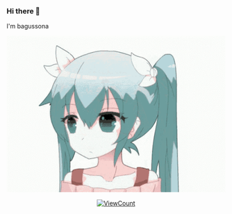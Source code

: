 ### Hi there 👋 
I'm bagussona

<!-- - 🔭 I’m currently working on ...
- 🌱 I’m currently learning ...
- 👯 I’m looking to collaborate on ...
- 🤔 I’m looking for help with ...
- 💬 Ask me about EVERYTHING
- 📫 How to reach me: ...
- 😄 Pronouns: ...
- ⚡ Fun fact: ... -->

<div align="center">
<!-- source: https://tenor.com/vJb6.gif -->

  <a href="https://tenor.com/vJb6.gif">
    <img src="https://raw.githubusercontent.com/bagussona/bagussona/main/anime-kiss.gif" style="width: 1280px; height: 360px;" width="1280" height="360" />
  </a>

<!-- |                                                            GitHub Stats                                                             |                                                        GitHub Top-Langs Stats                                                        |
| :---------------------------------------------------------------------------------------------------------------------------------: | :----------------------------------------------------------------------------------------------------------------------------------: |
| <img src="https://github-readme-stats.vercel.app/api?username=bagussona&theme=tokyonight&layout=compact&hide=prs&show_icons=true"/> | <img src="https://github-readme-stats.vercel.app/api/top-langs?username=bagussona&theme=tokyonight&layout=compact&show_icons=true"/> |
|  |  | -->

<!-- [![Linkedin URL](https://img.shields.io/twitter/url?label=Linkedin&logo=linkedin&style=social&url=https%3A%2F%2Ft.me%2Fismlhbb)](https://www.linkedin.com/in/bagus-sonarangga/)
[![Facebook URL](https://img.shields.io/twitter/url?label=Facebook&logo=Facebook&style=social&url=https%3A%2F%2Ffacebook.com%2Fismlhbb)](https://facebook.com/bsona1)
[![Instagram URL](https://img.shields.io/twitter/url?label=Instagram&logo=Instagram&style=social&url=https%3A%2F%2Finstagram.com%2Fismlhbb)](https://instagram.com/bagus_sona)
[![Telegram URL](https://img.shields.io/twitter/url?label=Telegram&logo=telegram&style=social&url=https%3A%2F%2Ft.me%2Fismlhbb)](https://t.me/bagussona)
[![Gmail URL](https://img.shields.io/twitter/url?label=Email&logo=gmail&style=social&url=http%3A%2F%2Fmailto%3Abagussona87%40gmail.com)](mailto:bagussona87@gmail.com)<br> -->

<!-- [![Windows](https://badgen.net/badge/icon/windows?icon=windows&label)](https://microsoft.com/windows/)
[![Visual Studio](https://badgen.net/badge/icon/visualstudio?icon=visualstudio&label)](https://visualstudio.microsoft.com)
[![ArchLinux](https://img.shields.io/badge/archlinux-100000?style=flat-square&logo=ArchLinux&logoColor=FFFFFF&labelColor=555555&color=007EC6)](https://archlinux.org) -->

[![ViewCount](https://views.whatilearened.today/views/github/bagussona/ismlhbb.svg?cache=remove)](#)

</div>
